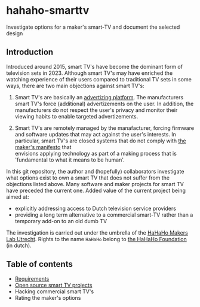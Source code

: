 # hahaho-smarttv
Investigate options for a maker's smart-TV and document the selected design

## Introduction
Introduced around 2015, smart TV's have become the dominant form of
television sets in 2023. Although smart TV's may have enriched the
watching experience of their users compared to traditional TV sets
in some ways, there are two main objections against smart TV's:

1. Smart TV's are basically an [advertizing platform](https://adguard.com/en/blog/smart-tv-ad-blocking.html). The manufacturers smart TV's
force (additional) advertizements on the user. In addition, the
manufacturers do not respect the user's privacy and monitor their
viewing habits to enable targeted advertizements.

2. Smart TV's are remotely managed by the manafacturer, forcing firmware
and software updates that may act against the user's interests. In particular, smart TV's are closed systems that do not comply with [the maker's manifesto](https://raumschiff.org/wp-content/uploads/2017/08/0071821139-Maker-Movement-Manifesto-Sample-Chapter.pdf) that   
envisions applying technology as part of a making process that is
'fundamental to what it means to be human'.

In this git repository, the author and (hopefully) collaborators investigate what options exist to own a smart TV that does not suffer
from the objections listed above. Many software and maker projects for
smart TV have preceded the current one. Added value of the current project being aimed at:

* explicitly addressing access to Dutch television service providers
* providing a long term alternative to a commercial smart-TV rather
than a temporary add-on to an old dumb TV

The investigation is carried out under the umbrella of the [HaHaHo Makers Lab Utrecht](https://www.meetup.com/hahaho-sharingtechnology-innovative-tech-meetings/events/290854372/). Rights to the name `HaHaHo` belong to [the HaHaHo Foundation](https://www.polyprax.nl/hahaho/over-hahaho/) (in dutch).

## Table of contents

* [Requirements](docs/requirements.md)
* [Open source smart TV projects](docs/opensource.md)
* Hacking commercial smart TV's
* Rating the maker's options 



